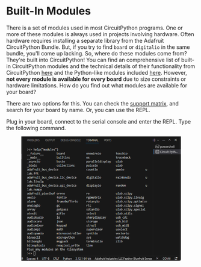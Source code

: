 # Built-In Modules

There is a set of modules used in most CircuitPython programs. One or more of these modules is always used in projects involving hardware. Often hardware requires installing a separate library from the Adafruit CircuitPython Bundle. But, if you try to find `board` or `digitalio` in the same bundle, you'll come up lacking. So, where do these modules come from? They're built into CircuitPython! You can find an comprehensive list of built-in CircuitPython modules and the technical details of their functionality from CircuitPython [here](https://circuitpython.readthedocs.io/en/latest/shared-bindings/index.html#modules) and the Python-like modules included [here](https://circuitpython.readthedocs.io/en/latest/docs/library/index.html). However, **not every module is available for every board** due to size constraints or hardware limitations. How do you find out what modules are available for your board?

There are two options for this. You can check the [support matrix](https://circuitpython.readthedocs.io/en/latest/shared-bindings/support\_matrix.html), and search for your board by name. Or, you can use the REPL.

Plug in your board, connect to the serial console and enter the REPL. Type the following command.

<figure><img src="../../../.gitbook/assets/image (1).png" alt=""><figcaption></figcaption></figure>
